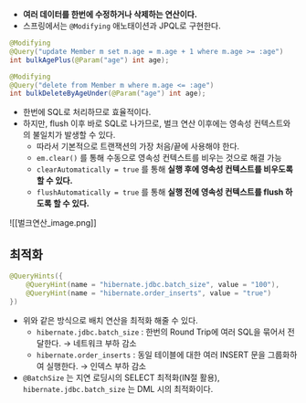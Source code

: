 - **여러 데이터를 한번에 수정하거나 삭제하는 연산이다.**
- 스프링에서는 `@Modifying` 애노태이션과 JPQL로 구현한다.

```java
@Modifying
@Query("update Member m set m.age = m.age + 1 where m.age >= :age")
int bulkAgePlus(@Param("age") int age);

@Modifying
@Query("delete from Member m where m.age <= :age")
int bulkDeleteByAgeUnder(@Param("age") int age);
```

- 한번에 SQL로 처리하므로 효율적이다.
- 하지만, flush 이후 바로 SQL로 나가므로, 벌크 연산 이후에는 영속성 컨텍스트와의 불일치가 발생할 수 있다.
    - 따라서 기본적으로 트랜잭션의 가장 처음/끝에 사용해야 한다.
    - `em.clear()` 를 통해 수동으로 영속성 컨텍스트를 비우는 것으로 해결 가능
    - `clearAutomatically = true` 를 통해 **실행 후에 영속성 컨텍스트를 비우도록 할 수 있다.**
    - `flushAutomatically = true` 를 통해 **실행 전에 영속성 컨텍스트를 flush 하도록 할 수 있다.**

![[벌크연산_image.png]]

## 최적화

```java
@QueryHints({
    @QueryHint(name = "hibernate.jdbc.batch_size", value = "100"),
    @QueryHint(name = "hibernate.order_inserts", value = "true")
})
```

- 위와 같은 방식으로 배치 연산을 최적화 해줄 수 있다.
    - `hibernate.jdbc.batch_size` : 한번의 Round Trip에 여러 SQL을 묶어서 전달한다. → 네트워크 부하 감소
    - `hibernate.order_inserts` : 동일 테이블에 대한 여러 INSERT 문을 그룹화하여 실행한다. → 인덱스 부하 감소
- `@BatchSize` 는 지연 로딩시의 SELECT 최적화(IN절 활용), `hibernate.jdbc.batch_size` 는 DML 시의 최적화이다.